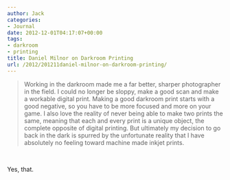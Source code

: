```yaml
---
author: Jack
categories:
- Journal
date: 2012-12-01T04:17:07+00:00
tags:
- darkroom
- printing
title: Daniel Milnor on Darkroom Printing
url: /2012/201211daniel-milnor-on-darkroom-printing/
---
```


> Working in the darkroom made me a far better, sharper photographer in the field. I could no longer be sloppy, make a good scan and make a workable digital print. Making a good darkroom print starts with a good negative, so you have to be more focused and more on your game. I also love the reality of never being able to make two prints the same, meaning that each and every print is a unique object, the complete opposite of digital printing. But ultimately my decision to go back in the dark is spurred by the unfortunate reality that I have absolutely no feeling toward machine made inkjet prints.

&nbsp;

Yes, that.